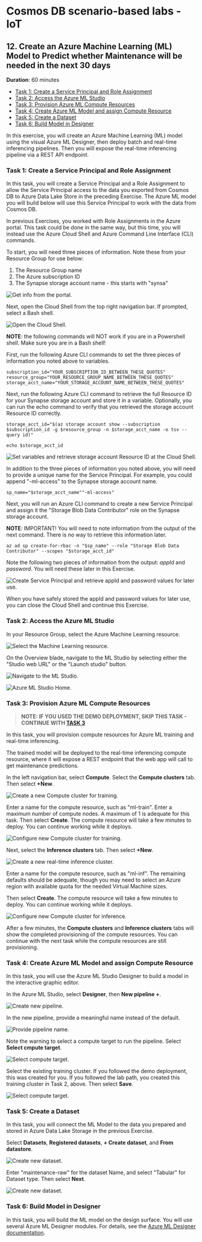# Cosmos DB scenario-based labs - IoT

## 12. Create an Azure Machine Learning (ML) Model to Predict whether Maintenance will be needed in the next 30 days

**Duration**: 60 minutes

<!-- TOC -->
- [Task 1: Create a Service Principal and Role Assignment](#task-1-create-a-service-principal-and-role-assignment)
- [Task 2: Access the Azure ML Studio](#task-2-access-the-azure-ml-studio)
- [Task 3: Provision Azure ML Compute Resources](#task-3-provision-azure-ml-compute-resources)
- [Task 4: Create Azure ML Model and assign Compute Resource](#task-4-create-azure-ml-model-and-assign-compute-resource)
- [Task 5: Create a Dataset](#task-5-create-a-dataset)
- [Task 6: Build Model in Designer](#task-6-build-model-in-designer)
<!-- /TOC -->

In this exercise, you will create an Azure Machine Learning (ML) model using the visual Azure ML Designer, then deploy batch and real-time inferencing pipelines. Then you will expose the real-time inferencing pipeline via a REST API endpoint.

### Task 1: Create a Service Principal and Role Assignment

In this task, you will create a Service Principal and a Role Assignment to allow the Service Principal access to the data you exported from Cosmos DB to Azure Data Lake Store in the preceding Exercise. The Azure ML model you will build below will use this Service Principal to work with the data from Cosmos DB.

In previous Exercises, you worked with Role Assignments in the Azure portal. This task could be done in the same way, but this time, you will instead use the Azure Cloud Shell and Azure Command Line Interface (CLI) commands.

To start, you will need three pieces of information. Note these from your Resource Group for use below:

   1. The Resource Group name
   2. The Azure subscription ID
   3. The Synapse storage account name - this starts with "synsa"

![Get info from the portal.](../media/aml-sp-info-portal.png 'Get info from the portal.')

Next, open the Cloud Shell from the top right navigation bar. If prompted, select a Bash shell.

![Open the Cloud Shell.](../media/cloud-shell.png 'Open the Cloud Shell.')

**NOTE**: the following commands will NOT work if you are in a Powershell shell. Make sure you are in a Bash shell!

First, run the following Azure CLI commands to set the three pieces of information you noted above to variables.

```
subscription_id="YOUR_SUBSCRIPTION_ID_BETWEEN_THESE_QUOTES"
resource_group="YOUR_RESOURCE_GROUP_NAME_BETWEEN_THESE_QUOTES"
storage_acct_name="YOUR_STORAGE_ACCOUNT_NAME_BETWEEN_THESE_QUOTES"
```

Next, run the following Azure CLI command to retrieve the full Resource ID for your Synapse storage account and store it in a variable. Optionally, you can run the echo command to verify that you retrieved the storage account Resource ID correctly.

```
storage_acct_id="$(az storage account show --subscription $subscription_id -g $resource_group -n $storage_acct_name -o tsv --query id)"

echo $storage_acct_id
```

![Set variables and retrieve storage account Resource ID at the Cloud Shell.](../media/cloud-shell2.png 'Set variables and retrieve storage account Resource ID at the Cloud Shell.')

In addition to the three pieces of information you noted above, you will need to provide a unique name for the Service Principal. For example, you could append "-ml-access" to the Synapse storage account name.

```
sp_name="$storage_acct_name""-ml-access"
```

Next, you will run an Azure CLI command to create a new Service Principal and assign it the "Storage Blob Data Contributor" role on the Synapse storage account.

**NOTE**: IMPORTANT! You will need to note information from the output of the next command. There is no way to retrieve this information later.

```
az ad sp create-for-rbac -n "$sp_name" --role "Storage Blob Data Contributor" --scopes "$storage_acct_id"
```

Note the following two pieces of information from the output: *appId* and *password*. You will need these later in this Exercise.

![Create Service Principal and retrieve appId and password values for later use.](../media/cloud-shell3.png 'Create Service Principal and retrieve appId and password values for later use.')

When you have safely stored the appId and password values for later use, you can close the Cloud Shell and continue this Exercise.

### Task 2: Access the Azure ML Studio

In your Resource Group, select the Azure Machine Learning resource.

![Select the Machine Learning resource.](../media/aml-rg.png 'Select the Machine Learning resource.')

On the Overview blade, navigate to the ML Studio by selecting either the "Studio web URL" or the "Launch studio" button.

![Navigate to the ML Studio.](../media/aml-overview.png 'Navigate to the ML Studio.')

![Azure ML Studio Home.](../media/aml-studio.png 'Azure ML Studio Home.')

### Task 3: Provision Azure ML Compute Resources

>**NOTE: IF YOU USED THE DEMO DEPLOYMENT, SKIP THIS TASK - CONTINUE WITH [TASK 3](#task-3-azure-ml-experiment)**

In this task, you will provision compute resources for Azure ML training and real-time inferencing.

The trained model will be deployed to the real-time inferencing compute resource, where it will expose a REST endpoint that the web app will call to get maintenance predictions.

In the left navigation bar, select **Compute**. Select the **Compute clusters** tab. Then select **+New**.

![Create a new Compute cluster for training.](../media/aml-compute-train1.png 'Create a new Compute cluster for training.')

Enter a name for the compute resource, such as "ml-train". Enter a maximum number of compute nodes. A maximum of 1 is adequate for this task. Then select **Create**. The compute resource will take a few minutes to deploy. You can continue working while it deploys.

![Configure new Compute cluster for training.](../media/aml-compute-train2.png 'Configure new Compute cluster for training.')

Next, select the **Inference clusters** tab. Then select **+New**.

![Create a new real-time inference cluster.](../media/aml-compute-inf1.png 'Create a new real-time inference cluster.')

Enter a name for the compute resource, such as "ml-inf". The remaining defaults should be adequate, though you may need to select an Azure region with available quota for the needed Virtual Machine sizes.

Then select **Create**. The compute resource will take a few minutes to deploy. You can continue working while it deploys.

![Configure new Compute cluster for inference.](../media/aml-compute-inf2.png 'Configure new Compute cluster for inference.')

After a few minutes, the **Compute clusters** and **Inference clusters** tabs will show the completed provisioning of the compute resources. You can continue with the next task while the compute resources are still provisioning.

### Task 4: Create Azure ML Model and assign Compute Resource

In this task, you will use the Azure ML Studio Designer to build a model in the interactive graphic editor.

In the Azure ML Studio, select **Designer**, then **New pipeline +**.

![Create new pipeline.](../media/aml-studio-designer-new.png 'Create new pipeline.')

In the new pipeline, provide a meaningful name instead of the default.

![Provide pipeline name.](../media/aml-studio-pipeline-name.png 'Provide pipeline name.')

Note the warning to select a compute target to run the pipeline. Select **Select cmpute target**.

![Select compute target.](../media/aml-studio-pipeline-train-target.png 'Select compute target.')

Select the existing training cluster. If you followed the demo deployment, this was created for you. If you followed the lab path, you created this training cluster in Task 2, above. Then select **Save**.

![Select compute target.](../media/aml-studio-pipeline-train-target2.png 'Select compute target.')

### Task 5: Create a Dataset

In this task, you will connect the ML Model to the data you prepared and stored in Azure Data Lake Storage in the previous Exercise.





Select **Datasets**, **Registered datasets**, **+ Create dataset**, and **From datastore**.

![Create new dataset.](../media/aml-studio-dataset.png 'Create new dataset.')

Enter "maintenance-raw" for the dataset Name, and select "Tabular" for Dataset type. Then select **Next**.

![Create new dataset.](../media/aml-studio-dataset2.png 'Create new dataset.')



### Task 6: Build Model in Designer

In this task, you will build the ML model on the design surface. You will use several Azure ML Designer modules. For details, see the [Azure ML Designer documentation](https://docs.microsoft.com/azure/machine-learning/algorithm-module-reference/module-reference).



